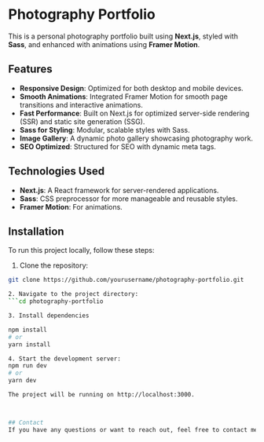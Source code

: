 # Photography Portfolio

This is a personal photography portfolio built using **Next.js**, styled with **Sass**, and enhanced with animations using **Framer Motion**.

## Features

- **Responsive Design**: Optimized for both desktop and mobile devices.
- **Smooth Animations**: Integrated Framer Motion for smooth page transitions and interactive animations.
- **Fast Performance**: Built on Next.js for optimized server-side rendering (SSR) and static site generation (SSG).
- **Sass for Styling**: Modular, scalable styles with Sass.
- **Image Gallery**: A dynamic photo gallery showcasing photography work.
- **SEO Optimized**: Structured for SEO with dynamic meta tags.

## Technologies Used

- **Next.js**: A React framework for server-rendered applications.
- **Sass**: CSS preprocessor for more manageable and reusable styles.
- **Framer Motion**: For animations.

## Installation

To run this project locally, follow these steps:

1. Clone the repository:

```bash
git clone https://github.com/yourusername/photography-portfolio.git

2. Navigate to the project directory:
```cd photography-portfolio

3. Install dependencies

npm install
# or
yarn install

4. Start the development server:
npm run dev
# or
yarn dev

The project will be running on http://localhost:3000.



## Contact
If you have any questions or want to reach out, feel free to contact me at [rojas_c@outlook.com].